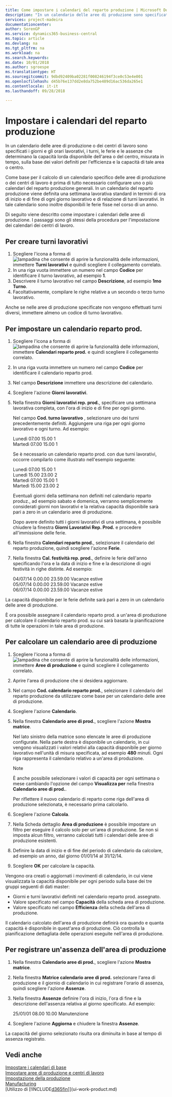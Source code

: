 ```yaml
---
title: Come impostare i calendari del reparto produzione | Microsoft Docs
description: "In un calendario delle aree di produzione sono specificati i giorni e gli orari lavorativi, i turni, le ferie e le assenze che determinano la capacità lorda disponibile dell'area di produzione, misurata in tempo, sulla base dei valori definiti per l'efficienza e la capacità di tale area. Per la creazione e l'attivazione di un calendario delle aree di produzione sono necessarie diverse attività preliminari."
services: project-madeira
documentationcenter: 
author: SorenGP
ms.service: dynamics365-business-central
ms.topic: article
ms.devlang: na
ms.tgt_pltfrm: na
ms.workload: na
ms.search.keywords: 
ms.date: 10/01/2018
ms.author: sgroespe
ms.translationtype: HT
ms.sourcegitcommit: 9dbd92409ba02281f008246194f3ce0c53e4e001
ms.openlocfilehash: d45b76e137dd2e8da752be489d16ac536da265e1
ms.contentlocale: it-it
ms.lasthandoff: 09/28/2018

---
```

# <a name="set-up-shop-calendars"></a>Impostare i calendari del reparto produzione
In un calendario delle aree di produzione o dei centri di lavoro sono specificati i giorni e gli orari lavorativi, i turni, le ferie e le assenze che determinano la capacità lorda disponibile dell'area o del centro, misurata in tempo, sulla base dei valori definiti per l'efficienza e la capacità di tale area o centro.

Come base per il calcolo di un calendario specifico delle aree di produzione o dei centri di lavoro è prima di tutto necessario configurare uno o più calendari del reparto produzione generali. In un calendario del reparto produzione viene definita una settimana lavorativa standard in termini di ora di inizio e di fine di ogni giorno lavorativo e di relazione di turni lavorativi. In tale calendario sono inoltre disponibili le ferie fisse nel corso di un anno.  

Di seguito viene descritto come impostare i calendari delle aree di produzione. I passaggi sono gli stessi della procedura per l'impostazione dei calendari dei centri di lavoro.  

## <a name="to-create-work-shifts"></a>Per creare turni lavorativi  
1.  Scegliere l'icona a forma di ![lampadina che consente di aprire la funzionalità delle informazioni](media/ui-search/search_small.png "Informazioni sull'operazione che si desidera eseguire"), immettere **Turni lavorativi** e quindi scegliere il collegamento correlato.  
2.  In una riga vuota immettere un numero nel campo **Codice** per identificare il turno lavorativo, ad esempio **1**.  
3.  Descrivere il turno lavorativo nel campo **Descrizione**, ad esempio **1mo Turno**.  
4.  Facoltativamente, compilare le righe relative a un secondo o terzo turno lavorativo.  

Anche se nelle aree di produzione specificate non vengono effettuati turni diversi, immettere almeno un codice di turno lavorativo.  

## <a name="to-set-up-a-shop-calendar"></a>Per impostare un calendario reparto prod.  
1.  Scegliere l'icona a forma di ![lampadina che consente di aprire la funzionalità delle informazioni](media/ui-search/search_small.png "Informazioni sull'operazione che si desidera eseguire"), immettere **Calendari reparto prod.** e quindi scegliere il collegamento correlato.  
2.  In una riga vuota immettere un numero nel campo **Codice** per identificare il calendario reparto prod.  
3.  Nel campo **Descrizione** immettere una descrizione del calendario.  
4.  Scegliere l'azione **Giorni lavorativi**.
5.  Nella finestra **Giorni lavorativi rep. prod.**, specificare una settimana lavorativa completa, con l'ora di inizio e di fine per ogni giorno.  

    Nel campo **Cod. turno lavorativo** , selezionare uno dei turni precedentemente definiti. Aggiungere una riga per ogni giorno lavorativo e ogni turno. Ad esempio:  

    Lunedì 07.00 15.00 1   
    Martedì 07.00 15.00 1  

    Se è necessario un calendario reparto prod. con due turni lavorativi, occorre compilarlo come illustrato nell'esempio seguente:  

    Lunedì 07.00 15.00 1   
    Lunedì 15.00 23.00 2  
    Martedì 07.00 15.00 1  
    Martedì 15.00 23.00 2  

    Eventuali giorni della settimana non definiti nel calendario reparto produz., ad esempio sabato e domenica, verranno semplicemente considerati giorni non lavorativi e la relativa capacità disponibile sarà pari a zero in un calendario aree di produzione.  

    Dopo avere definito tutti i giorni lavorativi di una settimana, è possibile chiudere la finestra **Giorni Lavorativi Rep. Prod.** e procedere all'immissione delle ferie.  

6.  Nella finestra **Calendari reparto prod.**, selezionare il calendario del reparto produzione, quindi scegliere l'azione **Ferie**.
7. Nella finestra **Cal. festività rep. prod.**, definire le ferie dell'anno specificando l'ora e la data di inizio e fine e la descrizione di ogni festività in righe distinte. Ad esempio:  

    04/07/14 0.00.00 23.59.00 Vacanze estive  
    05/07/14 0.00.00 23.59.00 Vacanze estive  
    06/07/14 0.00.00 23.59.00 Vacanze estive  

La capacità disponibile per le ferie definite sarà pari a zero in un calendario delle aree di produzione.  

È ora possibile assegnare il calendario reparto prod. a un'area di produzione per calcolare il calendario reparto prod. su cui sarà basata la pianificazione di tutte le operazioni in tale area di produzione.  

## <a name="to-calculate-a-work-center-calendar"></a>Per calcolare un calendario aree di produzione  

1.  Scegliere l'icona a forma di ![lampadina che consente di aprire la funzionalità delle informazioni](media/ui-search/search_small.png "Informazioni sull'operazione che si desidera eseguire"), immettere **Aree di produzione** e quindi scegliere il collegamento correlato.
2. Aprire l'area di produzione che si desidera aggiornare.  
3. Nel campo **Cod. calendario reparto prod.**, selezionare il calendario del reparto produzione da utilizzare come base per un calendario delle aree di produzione.  
4. Scegliere l'azione **Calendario**.  
5. Nella finestra **Calendario aree di prod.**, scegliere l'azione **Mostra matrice**.  

    Nel lato sinistro della matrice sono elencate le aree di produzione configurate. Nella parte destra è disponibile un calendario, in cui vengono visualizzati i valori relativi alla capacità disponibile per giorno lavorativo nell'unità di misura specificata, ad esempio **480** minuti. Ogni riga rappresenta il calendario relativo a un'area di produzione.  

    > [!NOTE]  
    >  È anche possibile selezionare i valori di capacità per ogni settimana o mese cambiando l'opzione del campo **Visualizza per** nella finestra **Calendario aree di prod.**.  

    Per riflettere il nuovo calendario di reparto come riga dell'area di produzione selezionata, è necessario prima calcolarlo.  

6.  Scegliere l'azione **Calcola**.  
7.  Nella Scheda dettaglio **Area di produzione** è possibile impostare un filtro per eseguire il calcolo solo per un'area di produzione. Se non si imposta alcun filtro, verranno calcolati tutti i calendari delle aree di produzione esistenti.  
8.  Definire la data di inizio e di fine del periodo di calendario da calcolare, ad esempio un anno, dal giorno 01/01/14 al 31/12/14.
9. Scegliere **OK** per calcolare la capacità.  

Vengono ora creati o aggiornati i movimenti di calendario, in cui viene visualizzata la capacità disponibile per ogni periodo sulla base dei tre gruppi seguenti di dati master:  

- Giorni e turni lavorativi definiti nel calendario reparto prod. assegnato.  
- Valore specificato nel campo **Capacità** della scheda area di produzione.  
- Valore specificato nel campo **Efficienza** della scheda dell'area di produzione.  

Il calendario calcolato dell'area di produzione definirà ora quando e quanta capacità è disponibile in quest'area di produzione. Ciò controlla la pianificazione dettagliata delle operazioni eseguite nell'area di produzione.  

## <a name="to-record-work-center-absence"></a>Per registrare un'assenza dell'area di produzione  
1.  Nella finestra **Calendario aree di prod.**, scegliere l'azione **Mostra matrice**.
2. Nella finestra **Matrice calendario aree di prod.** selezionare l'area di produzione e il giornio di calendario in cui registrare l'orario di assenza, quindi scegliere l'azione **Assenze**.  
3.  Nella finestra **Assenze** definire l'ora di inizio, l'ora di fine e la descrizione dell'assenza relativa al giorno specificato. Ad esempio:  

    25/01/01 08.00 10.00 Manutenzione  

4.  Scegliere l'azione **Aggiorna** e chiudere la finestra **Assenze**.  

La capacità del giorno selezionato risulta ora diminuita in base al tempo di assenza registrato.  

## <a name="see-also"></a>Vedi anche  
[Impostare i calendari di base](across-how-to-assign-base-calendars.md)  
[Impostare aree di produzione e centri di lavoro](production-how-to-set-up-work-and-machine-centers.md)  
[Impostazione della produzione](production-configure-production-processes.md)  
[Manufacturing](production-manage-manufacturing.md)  
[Utilizzo di [!INCLUDE[d365fin](includes/d365fin_md.md)]](ui-work-product.md)  

